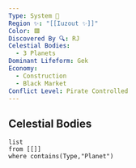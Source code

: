 ```yaml
---
Type: System 🔆
Region ✨: "[[Iuzout ✨]]"
Color: 🟥
Discovered By 🔍: RJ
Celestial Bodies:
  - 3 Planets
Dominant Lifeform: Gek
Economy:
  - Construction
  - Black Market
Conflict Level: Pirate Controlled
---
```

## Celestial Bodies
```dataview
list
from [[]]
where contains(Type,"Planet")
```
